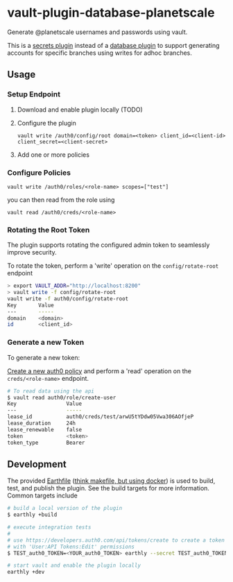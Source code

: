 # vault-plugin-database-planetscale

Generate @planetscale usernames and passwords using vault.

This is a [secrets plugin] instead of a [database plugin] to support generating
accounts for specific branches using writes for adhoc branches.

## Usage

### Setup Endpoint

1. Download and enable plugin locally (TODO)

2. Configure the plugin

   ```
   vault write /auth0/config/root domain=<token> client_id=<client-id> client_secret=<client-secret>
   ```

3. Add one or more policies

### Configure Policies

```
vault write /auth0/roles/<role-name> scopes=["test"]
```

you can then read from the role using

```
vault read /auth0/creds/<role-name>
```

### Rotating the Root Token

The plugin supports rotating the configured admin token to seamlessly improve
security.

To rotate the token, perform a 'write' operation on the
`config/rotate-root` endpoint

```bash
> export VAULT_ADDR="http://localhost:8200"
> vault write -f config/rotate-root
vault write -f auth0/config/rotate-root
Key       Value
---       -----
domain    <domain>
id        <client_id>
```

### Generate a new Token

To generate a new token:

[Create a new auth0 policy](#configure-policies) and perform a 'read' operation on the `creds/<role-name>` endpoint.

```bash
# To read data using the api
$ vault read auth0/role/create-user
Key                Value
---                -----
lease_id           auth0/creds/test/arwU5tYDdw05Vwa306AOfjeP
lease_duration     24h
lease_renewable    false
token              <token>
token_type         Bearer
```

## Development

The provided [Earthfile] ([think makefile, but using
docker](https://earthly.dev)) is used to build, test, and publish the plugin.
See the build targets for more information. Common targets include

```bash
# build a local version of the plugin
$ earthly +build

# execute integration tests
#
# use https://developers.auth0.com/api/tokens/create to create a token
# with 'User:API Tokens:Edit' permissions
$ TEST_auth0_TOKEN=<YOUR_auth0_TOKEN> earthly --secret TEST_auth0_TOKEN +test

# start vault and enable the plugin locally
earthly +dev
```

[vault]: https://www.vaultproject.io/
[auth0-management-api-tokens]: https://auth0.com/docs/security/tokens/access-tokens/management-api-access-tokens
[earthfile]: ./Earthfile
[secrets plugin]: https://www.vaultproject.io/docs/secrets
[database plugin]: https://www.vaultproject.io/docs/secrets/databases
